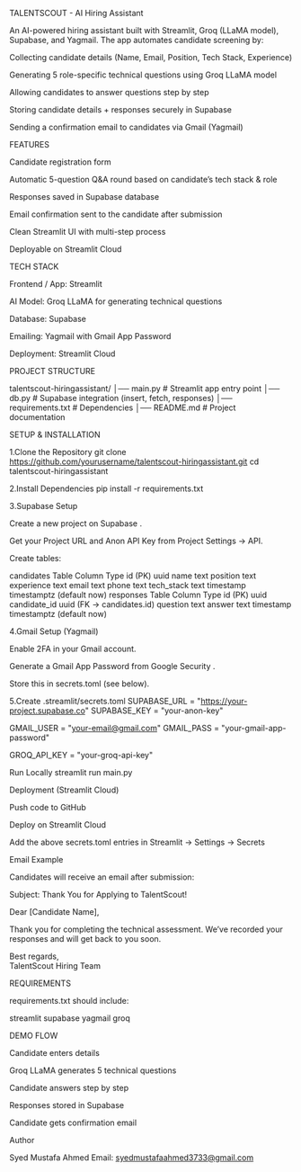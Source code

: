 TALENTSCOUT - AI Hiring Assistant

An AI-powered hiring assistant built with Streamlit, Groq (LLaMA model), Supabase, and Yagmail.
The app automates candidate screening by:

Collecting candidate details (Name, Email, Position, Tech Stack, Experience)

Generating 5 role-specific technical questions using Groq LLaMA model

Allowing candidates to answer questions step by step

Storing candidate details + responses securely in Supabase

Sending a confirmation email to candidates via Gmail (Yagmail)

FEATURES

Candidate registration form

Automatic 5-question Q&A round based on candidate’s tech stack & role

Responses saved in Supabase database

Email confirmation sent to the candidate after submission

Clean Streamlit UI with multi-step process

Deployable on Streamlit Cloud

TECH STACK

Frontend / App: Streamlit

AI Model: Groq LLaMA
 for generating technical questions

Database: Supabase

Emailing: Yagmail
 with Gmail App Password

Deployment: Streamlit Cloud

PROJECT STRUCTURE

talentscout-hiringassistant/
│── main.py          # Streamlit app entry point
│── db.py            # Supabase integration (insert, fetch, responses)
│── requirements.txt # Dependencies
│── README.md        # Project documentation

SETUP & INSTALLATION

1.Clone the Repository
git clone https://github.com/yourusername/talentscout-hiringassistant.git
cd talentscout-hiringassistant

2️.Install Dependencies
pip install -r requirements.txt

3️.Supabase Setup

Create a new project on Supabase
.

Get your Project URL and Anon API Key from Project Settings → API.

Create tables:

candidates Table
Column	Type
id (PK)	uuid
name	text
position	text
experience	text
email	text
phone	text
tech_stack	text
timestamp	timestamptz (default now)
responses Table
Column	Type
id (PK)	uuid
candidate_id	uuid (FK → candidates.id)
question	text
answer	text
timestamp	timestamptz (default now)

4️.Gmail Setup (Yagmail)

Enable 2FA in your Gmail account.

Generate a Gmail App Password from Google Security
.

Store this in secrets.toml (see below).

5️.Create .streamlit/secrets.toml
SUPABASE_URL = "https://your-project.supabase.co"
SUPABASE_KEY = "your-anon-key"

GMAIL_USER = "your-email@gmail.com"
GMAIL_PASS = "your-gmail-app-password"

GROQ_API_KEY = "your-groq-api-key"

Run Locally
streamlit run main.py

Deployment (Streamlit Cloud)

Push code to GitHub

Deploy on Streamlit Cloud

Add the above secrets.toml entries in Streamlit → Settings → Secrets

Email Example

Candidates will receive an email after submission:

Subject: Thank You for Applying to TalentScout!

Dear [Candidate Name],

Thank you for completing the technical assessment. 
We’ve recorded your responses and will get back to you soon.

Best regards,  
TalentScout Hiring Team

REQUIREMENTS

requirements.txt should include:

streamlit
supabase
yagmail
groq

DEMO FLOW

Candidate enters details

Groq LLaMA generates 5 technical questions

Candidate answers step by step

Responses stored in Supabase

Candidate gets confirmation email

Author

Syed Mustafa Ahmed
Email: syedmustafaahmed3733@gmail.com